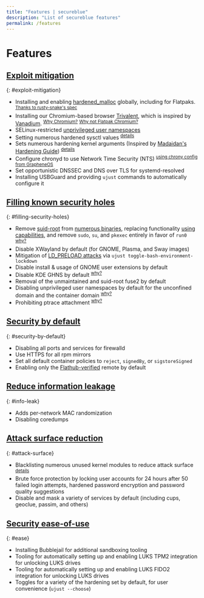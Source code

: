 ```yaml
---
title: "Features | secureblue"
description: "List of secureblue features"
permalink: /features
---
```


# Features

## [Exploit mitigation](#exploit-mitigation)
{: #exploit-mitigation}
- Installing and enabling [hardened_malloc](https://github.com/GrapheneOS/hardened_malloc) globally, including for Flatpaks. <sup>[Thanks to rusty-snake's spec](https://github.com/rusty-snake/fedora-extras)</sup>
- Installing our Chromium-based browser [Trivalent](https://github.com/secureblue/Trivalent), which is inspired by [Vanadium](https://github.com/GrapheneOS/Vanadium). <sup>[Why Chromium?](https://grapheneos.org/usage#web-browsing)</sup> <sup>[Why not Flatpak Chromium?](https://forum.vivaldi.net/post/669805)</sup>
- SELinux-restricted [unprivileged user namespaces](/articles/userns)
- Setting numerous hardened sysctl values <sup>[details](https://github.com/secureblue/secureblue/blob/live/files/system/etc/sysctl.d/60-hardening.conf)</sup>
- Sets numerous hardening kernel arguments (Inspired by [Madaidan's Hardening Guide](https://madaidans-insecurities.github.io/guides/linux-hardening.html)) <sup>[details](/articles/kargs)</sup>
- Configure chronyd to use Network Time Security (NTS) <sup>[using chrony config from GrapheneOS](https://github.com/GrapheneOS/infrastructure/blob/main/chrony.conf)</sup>
- Set opportunistic DNSSEC and DNS over TLS for systemd-resolved
- Installing USBGuard and providing `ujust` commands to automatically configure it

## [Filling known security holes](#filling-security-holes)
{: #filling-security-holes}
- Remove [suid-root](https://en.wikipedia.org/wiki/Setuid) from [numerous binaries](https://github.com/secureblue/secureblue/blob/live/files/scripts/removesuid.sh), replacing functionality [using capabilities](https://github.com/secureblue/secureblue/blob/live/files/system/usr/bin/setcapsforunsuidbinaries), and remove `sudo`, `su`, and `pkexec` entirely in favor of `run0` <sup>[why?](https://mastodon.social/@pid_eins/112353324518585654)</sup>
- Disable XWayland by default (for GNOME, Plasma, and Sway images)
- Mitigation of [LD_PRELOAD attacks](https://github.com/Aishou/wayland-keylogger) via `ujust toggle-bash-environment-lockdown`
- Disable install & usage of GNOME user extensions by default
- Disable KDE GHNS by default <sup>[why?](https://blog.davidedmundson.co.uk/blog/kde-store-content/)</sup>
- Removal of the unmaintained and suid-root fuse2 by default
- Disabling unprivileged user namespaces by default for the unconfined domain and the container domain <sup>[why?](/articles/userns)</sup>
- Prohibiting ptrace attachment <sup>[why?](https://www.kernel.org/doc/Documentation/security/Yama.txt)</sup>

## [Security by default](#security-by-default)
{: #security-by-default}
- Disabling all ports and services for firewalld
- Use HTTPS for all rpm mirrors
- Set all default container policies to `reject`, `signedBy`, or `sigstoreSigned`
- Enabling only the [Flathub-verified](https://flathub.org/apps/collection/verified/1) remote by default

## [Reduce information leakage](#info-leak)
{: #info-leak}
- Adds per-network MAC randomization
- Disabling coredumps

## [Attack surface reduction](#attack-surface)
{: #attack-surface}
- Blacklisting numerous unused kernel modules to reduce attack surface <sup>[details](https://github.com/secureblue/secureblue/blob/live/files/system/etc/modprobe.d/blacklist.conf)</sup>
- Brute force protection by locking user accounts for 24 hours after 50 failed login attempts, hardened password encryption and password quality suggestions
- Disable and mask a variety of services by default (including cups, geoclue, passim, and others)

## [Security ease-of-use](#ease)
{: #ease}
- Installing Bubblejail for additional sandboxing tooling
- Tooling for automatically setting up and enabling LUKS TPM2 integration for unlocking LUKS drives
- Tooling for automatically setting up and enabling LUKS FIDO2 integration for unlocking LUKS drives
- Toggles for a variety of the hardening set by default, for user convenience (`ujust --choose`)
